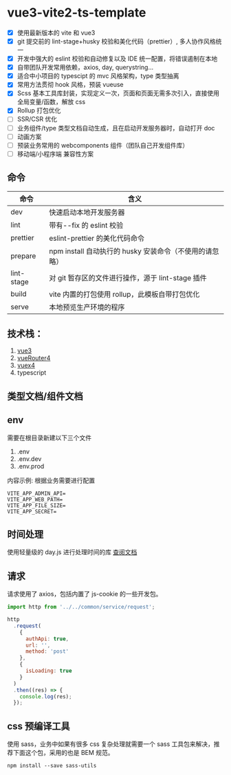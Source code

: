 # vue3-vite2-ts-template

- [x] 使用最新版本的 vite 和 vue3
- [x] git 提交前的 lint-stage+husky 校验和美化代码（prettier）, 多人协作风格统一
- [x] 开发中强大的 eslint 校验和自动修复以及 IDE 统一配置，将错误遏制在本地
- [x] 自带团队开发常用依赖，axios, day, querystring...
- [x] 适合中小项目的 typescipt 的 mvc 风格架构，type 类型抽离
- [x] 常用方法贯彻 hook 风格，预装 vueuse
- [x] Scss 基本工具库封装，实现定义一次，页面和页面无需多次引入，直接使用全局变量/函数，解放 css
- [x] Rollup 打包优化
- [ ] SSR/CSR 优化
- [ ] 业务组件/type 类型文档自动生成，且在启动开发服务器时，自动打开 doc
- [ ] 动画方案
- [ ] 预装业务常用的 webcomponents 组件（团队自己开发组件库）
- [ ] 移动端/小程序端 兼容性方案

## 命令

| 命令       | 含义                                                    |
| ---------- | ------------------------------------------------------- |
| dev        | 快速启动本地开发服务器                                  |
| lint       | 带有--fix 的 eslint 校验                                |
| prettier   | eslint-prettier 的美化代码命令                          |
| prepare    | npm install 自动执行的 husky 安装命令（不使用的请忽略） |
| lint-stage | 对 git 暂存区的文件进行操作，源于 lint-stage 插件       |
| build      | vite 内置的打包使用 rollup，此模板自带打包优化          |
| serve      | 本地预览生产环境的程序                                  |

## 技术栈：

1. [vue3](https://vue3js.cn/)
2. [vueRouter4](https://next.router.vuejs.org/guide/)
3. [vuex4](https://next.vuex.vuejs.org/)
4. typescript

## 类型文档/组件文档
## env

需要在根目录新建以下三个文件

1. .env
2. .env.dev
3. .env.prod

内容示例: 根据业务需要进行配置

```
VITE_APP_ADMIN_API=
VITE_APP_WEB_PATH=
VITE_APP_FILE_SIZE=
VITE_APP_SECRET=
```

## 时间处理

使用轻量级的 day.js 进行处理时间的库 [查阅文档](https://www.npmjs.com/package/dayjs)

## 请求

请求使用了 axios，包括内置了 js-cookie 的一些开发包。

```js
import http from '../../common/service/request';

http
  .request(
    {
      authApi: true,
      url: '',
      method: 'post'
    },
    {
      isLoading: true
    }
  )
  .then((res) => {
    console.log(res);
  });
```

## css 预编译工具

使用 sass，业务中如果有很多 css 复杂处理就需要一个 sass 工具包来解决，推荐下面这个包，采用的也是 BEM 规范。

```shell
npm install --save sass-utils
```
